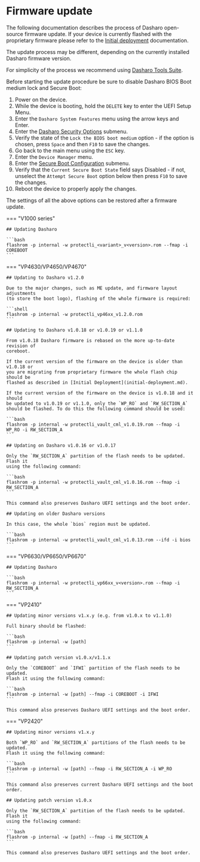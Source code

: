 # Firmware update

The following documentation describes the process of Dasharo open-source
firmware update. If your device is currently flashed with the proprietary
firmware please refer to the [Initial deployment](initial-deployment.md)
documentation.

The update process may be different, depending on the currently installed
Dasharo firmware version.

For simplicity of the process we recommend using
[Dasharo Tools Suite](../../dasharo-tools-suite/overview.md).

Before starting the update procedure be sure to disable Dasharo BIOS Boot
medium lock and Secure Boot:

1. Power on the device.
2. While the device is booting, hold the `DELETE` key to enter the UEFI Setup
    Menu.
3. Enter the `Dasharo System Features` menu using the arrow keys and Enter.
4. Enter the [Dasharo Security Options](https://docs.dasharo.com/dasharo-menu-docs/dasharo-system-features/#dasharo-security-options)
    submenu.
5. Verify the state of the `Lock the BIOS boot medium` option - if the option
    is chosen, press `Space` and then `F10` to save the changes.
6. Go back to the main menu using the `ESC` key.
7. Enter the `Device Manager` menu.
8. Enter the [Secure Boot Configuration](https://docs.dasharo.com/dasharo-menu-docs/device-manager/#secure-boot-configuration)
    submenu.
9. Verify that the `Current Secure Boot State` field says Disabled - if not,
    unselect the `Attempt Secure Boot` option below then press `F10` to save
    the changes.
10. Reboot the device to properly apply the changes.

The settings of all the above options can be restored after a firmware
update.

=== "V1000 series"

    ## Updating Dasharo

    ```bash
    flashrom -p internal -w protectli_<variant>_v<version>.rom --fmap -i COREBOOT
    ```

=== "VP4630/VP4650/VP4670"

    ## Updating to Dasharo v1.2.0

    Due to the major changes, such as ME update, and firmware layout adjustments
    (to store the boot logo), flashing of the whole firmware is required:

    ```shell
    flashrom -p internal -w protectli_vp46xx_v1.2.0.rom
    ```

    ## Updating to Dasharo v1.0.18 or v1.0.19 or v1.1.0

    From v1.0.18 Dasharo firmware is rebased on the more up-to-date revision of
    coreboot.

    If the current version of the firmware on the device is older than v1.0.18 or
    you are migrating from proprietary firmware the whole flash chip should be
    flashed as described in [Initial Deployment](initial-deployment.md).

    If the current version of the firmware on the device is v1.0.18 and it should
    be updated to v1.0.19 or v1.1.0, only the `WP_RO` and `RW_SECTION_A`
    should be flashed. To do this the following command should be used:

    ```bash
    flashrom -p internal -w protectli_vault_cml_v1.0.19.rom --fmap -i WP_RO -i RW_SECTION_A
    ```

    ## Updating on Dasharo v1.0.16 or v1.0.17

    Only the `RW_SECTION_A` partition of the flash needs to be updated. Flash it
    using the following command:

    ```bash
    flashrom -p internal -w protectli_vault_cml_v1.0.16.rom --fmap -i RW_SECTION_A
    ```

    This command also preserves Dasharo UEFI settings and the boot order.

    ## Updating on older Dasharo versions

    In this case, the whole `bios` region must be updated.

    ```bash
    flashrom -p internal -w protectli_vault_cml_v1.0.13.rom --ifd -i bios
    ```

=== "VP6630/VP6650/VP6670"

    ## Updating Dasharo

    ```bash
    flashrom -p internal -w protectli_vp66xx_v<version>.rom --fmap -i RW_SECTION_A
    ```

=== "VP2410"

    ## Updating minor versions v1.x.y (e.g. from v1.0.x to v1.1.0)

    Full binary should be flashed:

    ```bash
    flashrom -p internal -w [path]
    ```

    ## Updating patch version v1.0.x/v1.1.x

    Only the `COREBOOT` and `IFWI` partition of the flash needs to be updated.
    Flash it using the following command:

    ```bash
    flashrom -p internal -w [path] --fmap -i COREBOOT -i IFWI
    ```

    This command also preserves Dasharo UEFI settings and the boot order.

=== "VP2420"

    ## Updating minor versions v1.x.y

    Both `WP_RO` and `RW_SECTION_A` partitions of the flash needs to be updated.
    Flash it using the following command:

    ```bash
    flashrom -p internal -w [path] --fmap -i RW_SECTION_A -i WP_RO
    ```

    This command also preserves current Dasharo UEFI settings and the boot order.

    ## Updating patch version v1.0.x

    Only the `RW_SECTION_A` partition of the flash needs to be updated. Flash it
    using the following command:

    ```bash
    flashrom -p internal -w [path] --fmap -i RW_SECTION_A
    ```

    This command also preserves Dasharo UEFI settings and the boot order.
